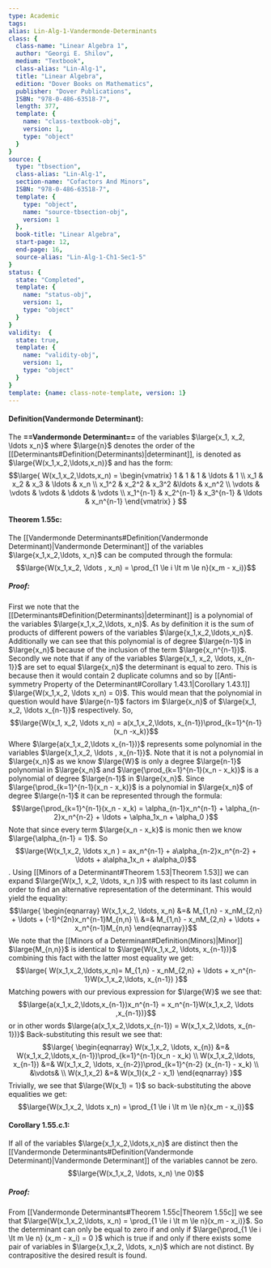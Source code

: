```yaml
---
type: Academic
tags:
alias: Lin-Alg-1-Vandermonde-Determinants
class: {
  class-name: "Linear Algebra 1",
  author: "Georgi E. Shilov",
  medium: "Textbook",
  class-alias: "Lin-Alg-1",
  title: "Linear Algebra",
  edition: "Dover Books on Mathematics",
  publisher: "Dover Publications",
  ISBN: "978-0-486-63518-7",
  length: 377,
  template: {
    name: "class-textbook-obj",
    version: 1,
    type: "object"
  }
}
source: {
  type: "tbsection",
  class-alias: "Lin-Alg-1",
  section-name: "Cofactors And Minors",
  ISBN: "978-0-486-63518-7",
  template: {
    type: "object",
    name: "source-tbsection-obj",
    version: 1
  },
  book-title: "Linear Algebra",
  start-page: 12,
  end-page: 16,
  source-alias: "Lin-Alg-1-Ch1-Sec1-5"
}
status: {
  state: "Completed",
  template: {
    name: "status-obj",
    version: 1,
    type: "object"
  }
}
validity:  {
  state: true,
  template: {
    name: "validity-obj",
    version: 1,
    type: "object"
  }
}
template: {name: class-note-template, version: 1}
---
```

#### Definition(Vandermonde Determinant):
The **==Vandermonde Determinant==** of the variables $\large{x_1, x_2, \ldots x_n}$ where $\large{n}$ denotes the order of the [[Determinants#Definition(Determinants)|determinant]], is denoted as $\large{W(x_1,x_2,\ldots,x_n)}$ and has the form: 
$$\large{
W(x_1,x_2,\ldots,x_n) = 
\begin{vmatrix}
1 & 1 & 1 & \ldots & 1 \\
x_1 & x_2 & x_3  & \ldots & x_n \\ 
x_1^2 & x_2^2 & x_3^2 &\ldots & x_n^2 \\ 
\vdots & \vdots & \vdots & \ddots & \vdots \\
x_1^{n-1} & x_2^{n-1} & x_3^{n-1} & \ldots & x_n^{n-1}
\end{vmatrix}
}
$$

#### Theorem 1.55c:
The [[Vandermonde Determinants#Definition(Vandermonde Determinant)|Vandermonde Determinant]] of the variables $\large{x_1,x_2,\ldots, x_n}$ can be computed through the formula: 
$$\large{W(x_1,x_2, \ldots , x_n) = 
\prod_{1 \le i \lt m \le n}(x_m - x_i)}$$
##### Proof: 
First we note that the [[Determinants#Definition(Determinants)|determinant]] is a polynomial of the variables $\large{x_1,x_2,\ldots, x_n}$. As by definition it is the sum of products of different powers of the variables $\large{x_1,x_2,\ldots,x_n}$. 
Additionally we can see that this polynomial is of degree $\large{n-1}$ in $\large{x_n}$ because of the inclusion of the term $\large{x_n^{n-1}}$. 
Secondly we note that if any of the variables $\large{x_1, x_2, \ldots, x_{n-1}}$ are set to equal $\large{x_n}$ the determinant is equal to zero. This is because then it would contain 2 duplicate columns and so by [[Anti-symmetry Property of the Determinant#Corollary 1.43.1|Corollary 1.43.1]] $\large{W(x_1,x_2, \ldots x_n) = 0}$. 
This would mean that the polynomial in question would have $\large{n-1}$ factors im $\large{x_n}$ of $\large{x_1, x_2, \ldots x_{n-1}}$ respectively. 
So, 
$$\large{W(x_1, x_2, \ldots x_n) = a(x_1,x_2,\ldots, x_{n-1})\prod_{k=1}^{n-1}(x_n -x_k)}$$
Where $\large{a(x_1,x_2,\ldots x_{n-1})}$ represents some polynomial in the variables $\large{x_1,x_2, \ldots , x_{n-1}}$. Note that it is not a polynomial in $\large{x_n}$ as we know $\large{W}$ is only a degree $\large{n-1}$ polynomial in $\large{x_n}$ and $\large{\prod_{k=1}^{n-1}(x_n - x_k)}$ is a polynomial of degree $\large{n-1}$ in $\large{x_n}$.
Since $\large{\prod_{k=1}^{n-1}(x_n - x_k)}$ is a polynomial in $\large{x_n}$ of degree $\large{n-1}$ it can be represented through the formula: 
$$\large{\prod_{k=1}^{n-1}(x_n - x_k) = \alpha_{n-1}x_n^{n-1} + \alpha_{n-2}x_n^{n-2} + \ldots + \alpha_1x_n + \alpha_0 }$$
Note that since every term $\large{x_n - x_k}$ is monic then we know $\large{\alpha_{n-1} = 1}$. 
So $$\large{W(x_1,x_2, \ldots x_n ) = ax_n^{n-1} + a\alpha_{n-2}x_n^{n-2} + \ldots + a\alpha_1x_n + a\alpha_0}$$.
Using [[Minors of a Determinant#Theorem 1.53|Theorem 1.53]] we can expand $\large{W(x_1, x_2, \ldots, x_n )}$ with respect to its last column in order to find an alternative representation of the determinant. 
This would yield the equality: 
$$\large{ \begin{eqnarray}
W(x_1,x_2, \ldots, x_n)  &=& M_{1,n} - x_nM_{2,n} + \ldots + (-1)^{2n}x_n^{n-1}M_{n,n} \\ 
&=& M_{1,n} - x_nM_{2,n} + \ldots + x_n^{n-1}M_{n,n}
\end{eqnarray}}$$
We note that the [[Minors of a Determinant#Definition(Minors)|Minor]] $\large{M_{n,n}}$ is identical to $\large{W(x_1,x_2, \ldots, x_{n-1})}$
combining this fact with the latter most equality we get: 
$$\large{
W(x_1,x_2,\ldots,x_n)= M_{1,n} - x_nM_{2,n} + \ldots + x_n^{n-1}W(x_1,x_2,\ldots, x_{n-1})
}$$
Matching powers with our previous expression for $\large{W}$ we see that: 
$$\large{a(x_1,x_2,\ldots,x_{n-1})x_n^{n-1} = x_n^{n-1}W(x_1,x_2, \ldots ,x_{n-1})}$$
or in other words $\large{a(x_1,x_2,\ldots,x_{n-1}) = W(x_1,x_2,\ldots, x_{n-1})}$ 
Back-substituting this result we see that:
$$\large{
\begin{eqnarray}
W(x_1,x_2, \ldots, x_{n}) &=& W(x_1,x_2,\ldots,x_{n-1})\prod_{k=1}^{n-1}(x_n - x_k) \\
W(x_1,x_2,\ldots, x_{n-1}) &=& W(x_1,x_2, \ldots, x_{n-2})\prod_{k=1}^{n-2} (x_{n-1} - x_k) \\
&\vdots& \\ 
W(x_1,x_2) &=& W(x_1)(x_2 - x_1) 
\end{eqnarray}
}$$
Trivially, we see that $\large{W(x_1) = 1}$ so back-substituting the above equalities we get: 
$$\large{W(x_1,x_2, \ldots x_n) = \prod_{1 \le i \lt m \le n}(x_m - x_i)}$$
#### Corollary 1.55.c.1: 
If all of the variables $\large{x_1,x_2,\ldots,x_n}$ are distinct then the [[Vandermonde Determinants#Definition(Vandermonde Determinant)|Vandermonde Determinant]] of the variables cannot be zero. 
$$\large{W(x_1,x_2, \ldots, x_n) \ne 0}$$
##### Proof: 
From [[Vandermonde Determinants#Theorem 1.55c|Theorem 1.55c]] we see that $\large{W(x_1,x_2,\ldots, x_n) = \prod_{1 \le i \lt m \le n}(x_m - x_i)}$. So the determinant can only be equal to zero if and only if $\large{\prod_{1 \le i \lt m \le n} (x_m - x_i) = 0 }$ which is true if and only if there exists some pair of variables in $\large{x_1,x_2, \ldots, x_n}$ which are not distinct. By contrapositive the desired result is found. 
